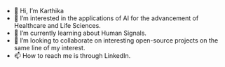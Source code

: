 - 👋 Hi, I’m Karthika
- 👀 I’m interested in the applications of AI for the advancement of Healthcare and Life Sciences.  
- 🌱 I’m currently learning about Human Signals.
- 💞️ I’m looking to collaborate on interesting open-source projects on the same line of my interest.
- 📫 How to reach me is through LinkedIn.

<!---
karthikavarmar/karthikavarmar is a ✨ special ✨ repository because its `README.md` (this file) appears on your GitHub profile.
You can click the Preview link to take a look at your changes.
--->
